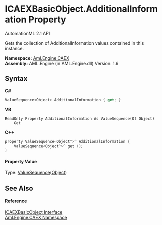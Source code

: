 # ICAEXBasicObject.AdditionalInformation Property 
AutomationML 2.1 API 

Gets the collection of AdditionalInformation values contained in this instance.

**Namespace:**&nbsp;<a href="N_Aml_Engine_CAEX">Aml.Engine.CAEX</a><br />**Assembly:**&nbsp;AML.Engine (in AML.Engine.dll) Version: 1.6

## Syntax

**C#**<br />
``` C#
ValueSequence<Object> AdditionalInformation { get; }
```

**VB**<br />
``` VB
ReadOnly Property AdditionalInformation As ValueSequence(Of Object)
	Get
```

**C++**<br />
``` C++
property ValueSequence<Object^>^ AdditionalInformation {
	ValueSequence<Object^>^ get ();
}
```


#### Property Value
Type: <a href="T_Aml_Engine_CAEX_ValueSequence_1">ValueSequence</a>(<a href="https://docs.microsoft.com/dotnet/api/system.object" target="_parent" rel="noopener noreferrer">Object</a>)

## See Also


#### Reference
<a href="T_Aml_Engine_CAEX_ICAEXBasicObject">ICAEXBasicObject Interface</a><br /><a href="N_Aml_Engine_CAEX">Aml.Engine.CAEX Namespace</a><br />